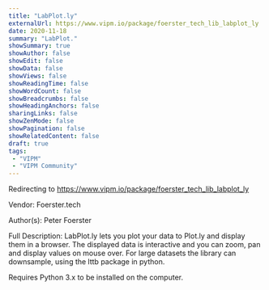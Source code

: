 ```yaml
---
title: "LabPlot.ly"
externalUrl: https://www.vipm.io/package/foerster_tech_lib_labplot_ly
date: 2020-11-18
summary: "LabPlot."
showSummary: true
showAuthor: false
showEdit: false
showData: false
showViews: false
showReadingTime: false
showWordCount: false
showBreadcrumbs: false
showHeadingAnchors: false
sharingLinks: false
showZenMode: false
showPagination: false
showRelatedContent: false
draft: true
tags:
 - "VIPM"
 - "VIPM Community"
---
```


Redirecting to https://www.vipm.io/package/foerster_tech_lib_labplot_ly

Vendor: Foerster.tech

Author(s): Peter Foerster
 
Full Description:
LabPlot.ly lets you plot your data to Plot.ly and display them in a browser.
The displayed data is interactive and you can zoom, pan and display values on mouse over.
For large datasets the library can downsample, using the lttb package in python.

Requires Python 3.x to be installed on the computer.